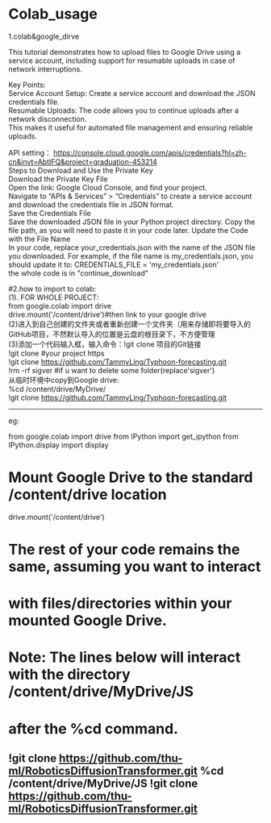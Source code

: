# Colab_usage
1.colab&amp;google_dirve  

This tutorial demonstrates how to upload files to Google Drive using a service account, including support for resumable uploads in case of network interruptions.  

Key Points:  
Service Account Setup: Create a service account and download the JSON credentials file.  
Resumable Uploads: The code allows you to continue uploads after a network disconnection.  
This makes it useful for automated file management and ensuring reliable uploads.  

API setting：  https://console.cloud.google.com/apis/credentials?hl=zh-cn&invt=AbtIFQ&project=graduation-453214  
Steps to Download and Use the Private Key  
Download the Private Key File  
Open the link: Google Cloud Console, and find your project.  
Navigate to “APIs & Services” > “Credentials” to create a service account and download the credentials file in JSON format.  
Save the Credentials File  
Save the downloaded JSON file in your Python project directory. Copy the file path, as you will need to paste it in your code later.
Update the Code with the File Name  
In your code, replace your_credentials.json with the name of the JSON file you downloaded. For example, if the file name is my_credentials.json, you should update it to:
CREDENTIALS_FILE = 'my_credentials.json'  
the whole code is in "continue_download"

#2.how to import to colab:  
(1). FOR WHOLE PROJECT:  
from google.colab import drive  
drive.mount('/content/drive')#then link to your google drive    
(2)进入到自己创建的文件夹或者重新创建一个文件夹（用来存储即将要导入的GitHub项目，不然默认导入的位置是云盘的根目录下，不方便管理  
(3)添加一个代码输入框，输入命令：!git clone 项目的Git链接  
!git clone #your project https  
!git clone https://github.com/TammyLing/Typhoon-forecasting.git  
!rm -rf sigver #if u want to delete some folder(replace'sigver')    
从临时环境中copy到Google drive:  
%cd /content/drive/MyDrive/  
!git clone https://github.com/TammyLing/Typhoon-forecasting.git

---------------------
eg:  

from google.colab import drive
from IPython import get_ipython
from IPython.display import display

# Mount Google Drive to the standard /content/drive location
drive.mount('/content/drive')

# The rest of your code remains the same, assuming you want to interact
# with files/directories within your mounted Google Drive.
# Note: The lines below will interact with the directory /content/drive/MyDrive/JS
# after the %cd command.

!git clone https://github.com/thu-ml/RoboticsDiffusionTransformer.git
%cd /content/drive/MyDrive/JS
!git clone https://github.com/thu-ml/RoboticsDiffusionTransformer.git
----------------
